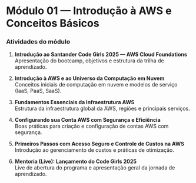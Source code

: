# Módulo 01 — Introdução à AWS e Conceitos Básicos

### Atividades do módulo

1. **Introdução ao Santander Code Girls 2025 — AWS Cloud Foundations**  
   Apresentação do bootcamp, objetivos e estrutura da trilha de aprendizado.  

2. **Introdução à AWS e ao Universo da Computação em Nuvem**  
   Conceitos iniciais de computação em nuvem e modelos de serviço (IaaS, PaaS, SaaS).  

3. **Fundamentos Essenciais da Infraestrutura AWS**  
   Estrutura da infraestrutura global da AWS, regiões e principais serviços.  

4. **Configurando sua Conta AWS com Segurança e Eficiência**  
   Boas práticas para criação e configuração de contas AWS com segurança.  

5. **Primeiros Passos com Acesso Seguro e Controle de Custos na AWS**  
   Introdução ao gerenciamento de custos e práticas de otimização.  

6. **Mentoria (Live): Lançamento do Code Girls 2025**  
   Live de abertura do programa e apresentação geral da jornada de aprendizado.

